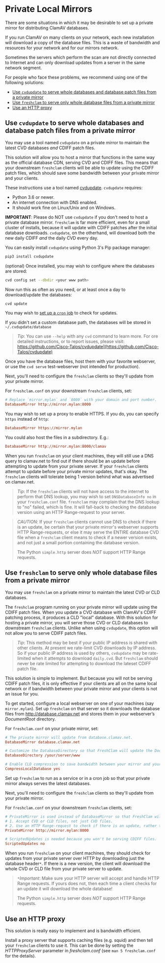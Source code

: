 # Private Local Mirrors

There are some situations in which it may be desirable to set up a private mirror for distributing ClamAV databases.

If you run ClamAV on many clients on your network, each new installation will download a copy of the database files. This is a waste of bandwidth and resources for your network and for our mirrors network.

Sometimes the servers which perform the scan are not directly connected to Internet and can only download updates from a server in the same network segment.

For people who face these problems, we recommend using one of the following solutions:
  - [Use `cvdupdate` to serve whole databases and database patch files from a private mirror](#use-cvdupdate-to-serve-whole-databases-and-database-patch-files-from-a-private-mirror)
  - [Use `freshclam` to serve only whole database files from a private mirror](#use-freshclam-to-serve-only-whole-database-files-from-a-private-mirror)
  - [Use an HTTP proxy](#use-an-http-proxy)

## Use `cvdupdate` to serve whole databases and database patch files from a private mirror

You may use a tool named `cvdupdate` on a private mirror to maintain the latest CVD databases *and* CDIFF patch files.

This solution will allow you to host a mirror that functions in the same way as the official database CDN, serving CVD and CDIFF files. This means that your downstream `freshclam` clients will be able to update using the CDIFF patch files, which should save some bandwidth between your private mirror and your clients.

These instructions use a tool named [cvdupdate](https://github.com/Cisco-Talos/cvdupdate). `cvdupdate` requires:

- Python 3.6 or newer.
- An internet connection with DNS enabled.
- It should work fine on Linux/Unix and on Windows.

**IMPORTANT**: Please do NOT use `cvdupdate` if you don't need to host a private database mirror. `freshclam` is far more efficient, even for a small cluster of installs, because it will update with CDIFF patches after the initial database downloads. `cvdupdate`, on the otherhand, will download both the new daily CDIFF *and* the daily CVD every day.

You can easily install `cvdupdate` using Python 3's Pip package manager:
```bash
pip3 install cvdupdate
```

(optional) Once installed, you may wish to configure where the databases are stored:
```bash
cvd config set --dbdir <your www path>
```

Now run this as often as you need, or at least once a day to download/update the databases:
```bash
cvd update
```

You may wish to [set up a `cron` job](https://github.com/Cisco-Talos/cvdupdate#cron-example) to check for updates.

If you didn't set a custom database path, the databases will be stored in `~/.cvdupdate/database`

> _Tip_: You can use `--help` with any `cvd` command to learn more. For ore detailed instructions, or to report issues, please visit: https://github.com/Cisco-Talos/cvdupdate](https://github.com/Cisco-Talos/cvdupdate)

Once you have the database files, host them with your favorite webserver, or use the `cvd serve` test-webserver (not intended for production).

Next, you'll need to configure the `freshclam` clients so they'll update from your private mirror.

For `freshclam.conf` on your downstream `freshclam` clients, set:
```ini
# Replace `mirror.mylan` and `8000` with your domain and port number.
DatabaseMirror http://mirror.mylan:8000
```

You may wish to set up a proxy to enable HTTPS. If you do, you can specify `https` instead of `http`:
```ini
DatabaseMirror https://mirror.mylan
```

You could also host the files in a subdirectory. E.g.:
```ini
DatabaseMirror http://mirror.mylan:8000/clamav
```

When you run `freshclam` on your client machines, they will still use a DNS query to clamav.net to find out if there should be an update before attempting to update from your private server. If your `freshclam` clients attempt to update before your private mirror updates, that's okay. The `freshclam` clients will tolerate being 1 version behind what was advertised on clamav.net.

> _Tip_: If the `freshclam` clients will not have access to the internet to perform that DNS lookup, you may wish to set `DNSDatabaseInfo no` in your `freshclam.conf` file. `freshclam` may complain that the DNS lookup to "no" failed, which is fine. It will fall-back to checking the database version using an HTTP Range-request to your server.

> _CAUTION_: If your `freshclam` clients cannot use DNS to check if there is an update, be certain that your private mirror's webserver supports HTTP Range-requests, or else it may serve the ENTIRE database CVD file when a `freshclam` client means to check if a newer version exists, and not just a small portion containing the database version.
>
> The Python `simple.http` server does _NOT_ support HTTP Range requests.

## Use `freshclam` to serve only whole database files from a private mirror

You may use `freshclam` on a private mirror to maintain the latest CVD or CLD databases.

The `freshclam` program running on your private mirror will update using the CDIFF patch files. When you update a CVD database with ClamAV's CDIFF patching process, it produces a CLD "local" database. With this solution for hosting a private mirror, you will serve those CVD or CLD databases to downstream `freshclam` clients. Unlike when using `cvdupdate`, this option will not allow you to serve CDIFF patch files.

> _Tip_: This method may be best if your public IP address is shared with other clients. At present we rate-limit CVD downloads by IP address. So if your public IP address is used by others, `cvdupdate` may be rate-limited when it attempts to download `daily.cvd`. But `freshclam` should never be rate limited for attempting to download the lateset CDIFF patch file.

This solution is simple to implement. But because you will not be serving CDIFF patch files, it is only effective if your clients are all on the same local network or if bandwidth between your private mirror and your clients is not an issue for you.

To get started, configure a local webserver on one of your machines (say `mirror.mylan`). Set up `freshclam` on that server so it downloads the database files from http://database.clamav.net and stores them in your webserver’s *DocumentRoot* directory.

For `freshclam.conf` on your private mirror, set:
```ini
# The private mirror will update from database.clamav.net.
DatabaseMirror database.clamav.net

# Customize the DatabaseDirectory so that FreshClam will update the DocumentRoot.
DatabaseDirectory /your/server/www

# Enable CLD compression to save bandwidth between your mirror and your clients.
CompressLocalDatabase yes
```

Set up `freshclam` to run as a service or in a cron job so that your private mirror always serves the latest databases.

Next, you'll need to configure the `freshclam` clients so they'll update from your private mirror.

For `freshclam.conf` on your downstream `freshclam` clients, set:
```ini
# PrivateMirror is used instead of DatabaseMirror so that FreshClam will:
# 1. Accept CVD or CLD files, not just CVD files.
# 2. Use an HTTP Range-request to check if there is an update, rather than DNS.
PrivateMirror http://mirror.mylan:8000

# ScriptedUpdates is needed because you won't be serving CDIFF files.
ScriptedUpdates no
```

When you run `freshclam` on your client machines, they should check for updates from your private server over HTTP by downloading just the database header`*`. If there is a new version, the client will download the whole CVD or CLD file from your private server to update.

> `*`_Important_: Make sure your HTTP server will accept and handle HTTP Range requests. If yours does not, then each time a client checks for an update it will download the whole database!
>
> The Python `simple.http` server does _NOT_ support HTTP Range requests.

## Use an HTTP proxy

This solution is really easy to implement and is bandwidth efficient.

Install a proxy server that supports caching files (e.g. squid) and then tell your `freshclam` clients to use it. This can be done by setting the _HTTPProxyServer_ parameter in _freshclam.conf_ (see `man 5 freshclam.conf` for the details).
